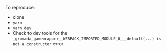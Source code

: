 To reproduce:

* clone
* `yarn`
* `yarn dev`
* Check to dev tools for the `_gromada_gamewrapper__WEBPACK_IMPORTED_MODULE_0___default(...) is not a constructor` error

